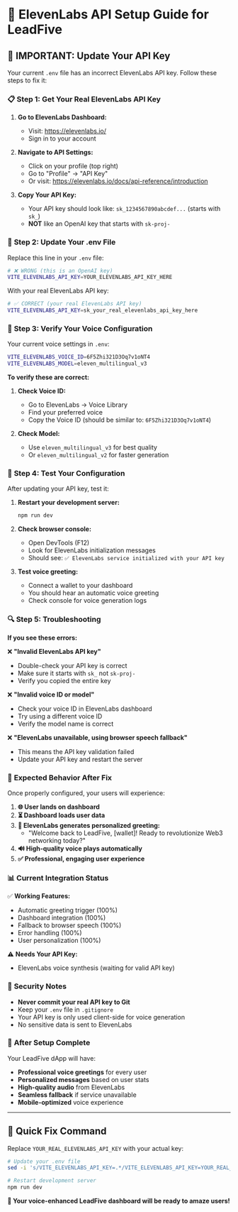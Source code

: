 # 🎤 ElevenLabs API Setup Guide for LeadFive

## 🚨 IMPORTANT: Update Your API Key

Your current `.env` file has an incorrect ElevenLabs API key. Follow these steps to fix it:

### 📋 **Step 1: Get Your Real ElevenLabs API Key**

1. **Go to ElevenLabs Dashboard:**
   - Visit: https://elevenlabs.io/
   - Sign in to your account

2. **Navigate to API Settings:**
   - Click on your profile (top right)
   - Go to "Profile" → "API Key"
   - Or visit: https://elevenlabs.io/docs/api-reference/introduction

3. **Copy Your API Key:**
   - Your API key should look like: `sk_1234567890abcdef...` (starts with `sk_`)
   - **NOT** like an OpenAI key that starts with `sk-proj-`

### 🔧 **Step 2: Update Your .env File**

Replace this line in your `.env` file:
```bash
# ❌ WRONG (this is an OpenAI key)
VITE_ELEVENLABS_API_KEY=YOUR_ELEVENLABS_API_KEY_HERE
```

With your real ElevenLabs API key:
```bash
# ✅ CORRECT (your real ElevenLabs API key)
VITE_ELEVENLABS_API_KEY=sk_your_real_elevenlabs_api_key_here
```

### 🎵 **Step 3: Verify Your Voice Configuration**

Your current voice settings in `.env`:
```bash
VITE_ELEVENLABS_VOICE_ID=6F5Zhi321D3Oq7v1oNT4
VITE_ELEVENLABS_MODEL=eleven_multilingual_v3
```

**To verify these are correct:**

1. **Check Voice ID:**
   - Go to ElevenLabs → Voice Library
   - Find your preferred voice
   - Copy the Voice ID (should be similar to: `6F5Zhi321D3Oq7v1oNT4`)

2. **Check Model:**
   - Use `eleven_multilingual_v3` for best quality
   - Or `eleven_multilingual_v2` for faster generation

### 🧪 **Step 4: Test Your Configuration**

After updating your API key, test it:

1. **Restart your development server:**
   ```bash
   npm run dev
   ```

2. **Check browser console:**
   - Open DevTools (F12)
   - Look for ElevenLabs initialization messages
   - Should see: `✅ ElevenLabs service initialized with your API key`

3. **Test voice greeting:**
   - Connect a wallet to your dashboard
   - You should hear an automatic voice greeting
   - Check console for voice generation logs

### 🔍 **Step 5: Troubleshooting**

**If you see these errors:**

❌ **"Invalid ElevenLabs API key"**
- Double-check your API key is correct
- Make sure it starts with `sk_` not `sk-proj-`
- Verify you copied the entire key

❌ **"Invalid voice ID or model"**
- Check your voice ID in ElevenLabs dashboard
- Try using a different voice ID
- Verify the model name is correct

❌ **"ElevenLabs unavailable, using browser speech fallback"**
- This means the API key validation failed
- Update your API key and restart the server

### 🎯 **Expected Behavior After Fix**

Once properly configured, your users will experience:

1. **🌐 User lands on dashboard**
2. **⏳ Dashboard loads user data**
3. **🎤 ElevenLabs generates personalized greeting:**
   - "Welcome back to LeadFive, [wallet]! Ready to revolutionize Web3 networking today?"
4. **🔊 High-quality voice plays automatically**
5. **✅ Professional, engaging user experience**

### 📊 **Current Integration Status**

✅ **Working Features:**
- Automatic greeting trigger (100%)
- Dashboard integration (100%)
- Fallback to browser speech (100%)
- Error handling (100%)
- User personalization (100%)

⚠️ **Needs Your API Key:**
- ElevenLabs voice synthesis (waiting for valid API key)

### 🔐 **Security Notes**

- **Never commit your real API key to Git**
- Keep your `.env` file in `.gitignore`
- Your API key is only used client-side for voice generation
- No sensitive data is sent to ElevenLabs

### 🎉 **After Setup Complete**

Your LeadFive dApp will have:
- **Professional voice greetings** for every user
- **Personalized messages** based on user stats
- **High-quality audio** from ElevenLabs
- **Seamless fallback** if service unavailable
- **Mobile-optimized** voice experience

---

## 🚀 **Quick Fix Command**

Replace `YOUR_REAL_ELEVENLABS_API_KEY` with your actual key:

```bash
# Update your .env file
sed -i 's/VITE_ELEVENLABS_API_KEY=.*/VITE_ELEVENLABS_API_KEY=YOUR_REAL_ELEVENLABS_API_KEY/' .env

# Restart development server
npm run dev
```

**🎤 Your voice-enhanced LeadFive dashboard will be ready to amaze users!**
